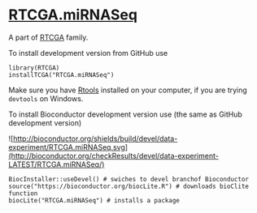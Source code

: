 # [RTCGA.miRNASeq](http://bioconductor.org/packages/RTCGA.miRNASeq/)

A part of [RTCGA](https://github.com/RTCGA) family.

To install development version from GitHub use

````{R}
library(RTCGA)
installTCGA("RTCGA.miRNASeq")
````

Make sure you have [Rtools](https://cran.r-project.org/bin/windows/Rtools/) installed on your computer, if you are trying `devtools` on Windows.

To install Bioconductor development version use (the same as GitHub development version)

![http://bioconductor.org/shields/build/devel/data-experiment/RTCGA.miRNASeq.svg](http://bioconductor.org/checkResults/devel/data-experiment-LATEST/RTCGA.miRNASeq/)

````{R}
BiocInstaller::useDevel() # swiches to devel branchof Bioconductor
source("https://bioconductor.org/biocLite.R") # downloads bioClite function
biocLite("RTCGA.miRNASeq") # installs a package
````

